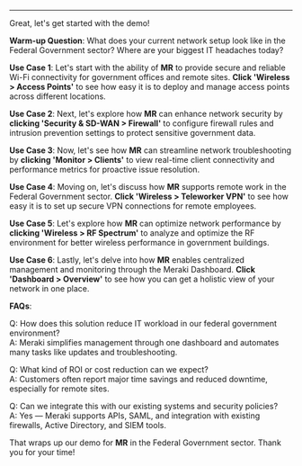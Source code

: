 ---

Great, let's get started with the demo!

**Warm-up Question**: What does your current network setup look like in the Federal Government sector? Where are your biggest IT headaches today?

**Use Case 1**: Let's start with the ability of **MR** to provide secure and reliable Wi-Fi connectivity for government offices and remote sites. **Click 'Wireless > Access Points'** to see how easy it is to deploy and manage access points across different locations.

**Use Case 2**: Next, let's explore how **MR** can enhance network security by **clicking 'Security & SD-WAN > Firewall'** to configure firewall rules and intrusion prevention settings to protect sensitive government data.

**Use Case 3**: Now, let's see how **MR** can streamline network troubleshooting by **clicking 'Monitor > Clients'** to view real-time client connectivity and performance metrics for proactive issue resolution.

**Use Case 4**: Moving on, let's discuss how **MR** supports remote work in the Federal Government sector. **Click 'Wireless > Teleworker VPN'** to see how easy it is to set up secure VPN connections for remote employees.

**Use Case 5**: Let's explore how **MR** can optimize network performance by **clicking 'Wireless > RF Spectrum'** to analyze and optimize the RF environment for better wireless performance in government buildings.

**Use Case 6**: Lastly, let's delve into how **MR** enables centralized management and monitoring through the Meraki Dashboard. **Click 'Dashboard > Overview'** to see how you can get a holistic view of your network in one place.

**FAQs**:

Q: How does this solution reduce IT workload in our federal government environment?  
A: Meraki simplifies management through one dashboard and automates many tasks like updates and troubleshooting.

Q: What kind of ROI or cost reduction can we expect?  
A: Customers often report major time savings and reduced downtime, especially for remote sites.

Q: Can we integrate this with our existing systems and security policies?  
A: Yes — Meraki supports APIs, SAML, and integration with existing firewalls, Active Directory, and SIEM tools.

That wraps up our demo for **MR** in the Federal Government sector. Thank you for your time!